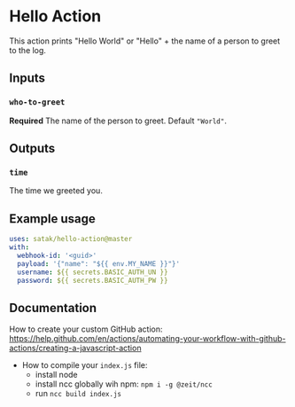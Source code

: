 # Hello Action

This action prints "Hello World" or "Hello" + the name of a person to greet to the log.

## Inputs

### `who-to-greet`

**Required** The name of the person to greet. Default `"World"`.

## Outputs

### `time`

The time we greeted you.

## Example usage

```yaml
uses: satak/hello-action@master
with:
  webhook-id: '<guid>'
  payload: '{"name": "${{ env.MY_NAME }}"}'
  username: ${{ secrets.BASIC_AUTH_UN }}
  password: ${{ secrets.BASIC_AUTH_PW }}
```

## Documentation

How to create your custom GitHub action:
<https://help.github.com/en/actions/automating-your-workflow-with-github-actions/creating-a-javascript-action>

- How to compile your `index.js` file:
  - install node
  - install ncc globally wih npm: `npm i -g @zeit/ncc`
  - run `ncc build index.js`
